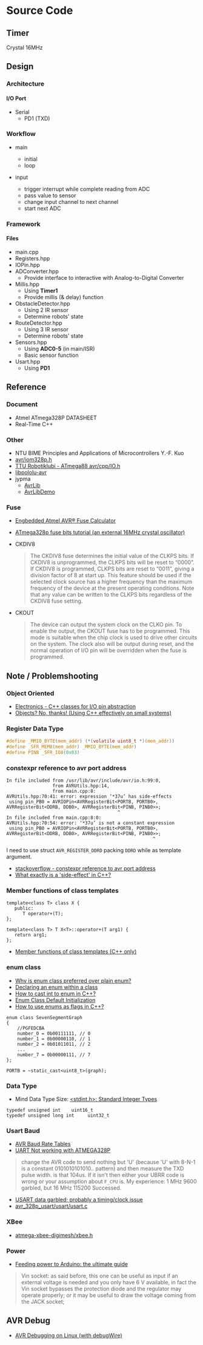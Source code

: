 # Source Code

## Timer
Crystal 16MHz

## Design
### Architecture
#### I/O Port
* Serial
    * PD1 (TXD)

### Workflow
* main
    * initial
    * loop

* input
    * trigger interrupt while complete reading from ADC
    * pass value to sensor
    * change input channel to next channel
    * start next ADC

### Framework
#### Files
* main.cpp
* Registers.hpp
* IOPin.hpp
* ADConverter.hpp
    * Provide interface to interactive with Analog-to-Digital Converter
* Millis.hpp
    * Using **Timer1**
    * Provide millis (& delay) function
* ObstacleDetector.hpp
    * Using 2 IR sensor
    * Determine robots' state
* RouteDetector.hpp
    * Using 3 IR sensor
    * Determine robots' state
* Sensors.hpp
    * Using **ADC0-5** (in main/ISR)
    * Basic sensor function
* Usart.hpp
    * Using **PD1**

## Reference
### Document
* Atmel ATmega328P DATASHEET
* Real-Time C++

### Other
* NTU BIME Principles and Applications of Microcontrollers Y.-F. Kuo
* [avr/iom328p.h](https://github.com/vancegroup-mirrors/avr-libc/blob/master/avr-libc/include/avr/iom328p.h)
* [TTU Robotiklubi - ATmega88 avr/cpp/IO.h](http://avr-cpp-lib.sourceforge.net/ATmega88/_i_o_8h-source.html)
* [libpololu-avr](https://github.com/pololu/libpololu-avr)
* jypma
    * [AvrLib](https://github.com/jypma/AvrLib)
    * [AvrLibDemo](https://github.com/jypma/AvrLibDemo)

### Fuse
* [Engbedded Atmel AVR® Fuse Calculator](https://www.engbedded.com/fusecalc/)
* [ATmega328p fuse bits tutorial (an external 16MHz crystal oscillator)](https://www.allaboutcircuits.com/projects/atmega328p-fuse-bits-and-an-external-crystal-oscillator/)

* CKDIV8
    > The CKDIV8 fuse determines the initial value of the CLKPS bits. If CKDIV8 is unprogrammed, the CLKPS bits will be reset to “0000”. If CKDIV8 is programmed, CLKPS bits are reset to “0011”, giving a division factor of 8 at start up. This feature should be used if the selected clock source has a higher frequency than the maximum frequency of the device at the present operating conditions. Note that any value can be written to the CLKPS bits regardless of the CKDIV8 fuse setting.
* CKOUT
    > The device can output the system clock on the CLKO pin. To enable the output, the CKOUT fuse has to be programmed. This mode is suitable when the chip clock is used to drive other circuits on the system. The clock also will be output during reset, and the normal operation of I/O pin will be overridden when the fuse is programmed.

## Note / Problemshooting
### Object Oriented
* [Electronics - C++ classes for I/O pin abstraction](https://electronics.stackexchange.com/questions/19057/c-classes-for-i-o-pin-abstraction)
* [Objects? No, thanks! (Using C++ effectively on small systems)](https://www.embedded.com/objects-no-thanks-using-c-effectively-on-small-systems/)

### Register Data Type
```c
#define _MMIO_BYTE(mem_addr) (*(volatile uint8_t *)(mem_addr))
#define _SFR_MEM8(mem_addr) _MMIO_BYTE(mem_addr)
#define PINB _SFR_IO8(0x03)
```

### constexpr reference to avr port address
```
In file included from /usr/lib/avr/include/avr/io.h:99:0,
                 from AVRUtils.hpp:14,
                 from main.cpp:8:
AVRUtils.hpp:70:41: error: expression ‘*37u’ has side-effects
 using pin_PB0 = AVRIOPin<AVRRegisterBit<PORTB, PORTB0>, AVRRegisterBit<DDRB, DDB0>, AVRRegisterBit<PINB, PINB0>>;
                                         ^
In file included from main.cpp:8:0:
AVRUtils.hpp:70:54: error: ‘*37u’ is not a constant expression
 using pin_PB0 = AVRIOPin<AVRRegisterBit<PORTB, PORTB0>, AVRRegisterBit<DDRB, DDB0>, AVRRegisterBit<PINB, PINB0>>;
                                                      ^
```
I need to use struct `AVR_REGISTER_DDRD` packing `DDRD` while as template argument.
* [stackoverflow - constexpr reference to avr port address](https://stackoverflow.com/questions/41077173/constexpr-reference-to-avr-port-address)
* [What exactly is a 'side-effect' in C++?](https://stackoverflow.com/questions/9563600/what-exactly-is-a-side-effect-in-c)

### Member functions of class templates
```
template<class T> class X {
   public:
      T operator+(T);
};

template<class T> T X<T>::operator+(T arg1) {
   return arg1;
};
```
* [Member functions of class templates (C++ only)](https://www.ibm.com/support/knowledgecenter/SSLTBW_2.3.0/com.ibm.zos.v2r3.cbclx01/member_function_templates.htm)

### enum class
* [Why is enum class preferred over plain enum?](https://stackoverflow.com/questions/18335861/why-is-enum-class-preferred-over-plain-enum)
* [Declaring an enum within a class](https://stackoverflow.com/questions/2503807/declaring-an-enum-within-a-class)
* [How to cast int to enum in C++?](https://stackoverflow.com/questions/11452920/how-to-cast-int-to-enum-in-c)
* [Enum Class Default Initialization](https://stackoverflow.com/questions/53897991/enum-class-default-initialization)
* [How to use enums as flags in C++?](https://stackoverflow.com/questions/1448396/how-to-use-enums-as-flags-in-c)
```
enum class SevenSegmentGraph
{
    //PGFEDCBA
    number_0 = 0b00111111, // 0
    number_1 = 0b00000110, // 1
    number_2 = 0b01011011, // 2
    ...
    number_7 = 0b00000111, // 7
};
```
```
PORTB = ~static_cast<uint8_t>(graph);
```

### Data Type
* Mind Data Type Size: [ <stdint.h>: Standard Integer Types ](https://www.nongnu.org/avr-libc/user-manual/group__avr__stdint.html)
```
typedef unsigned int    uint16_t
typedef unsigned long int     uint32_t
```

### Usart Baud
* [AVR Baud Rate Tables](https://cache.amobbs.com/bbs_upload782111/files_22/ourdev_508497.html)
* [ UART Not working with ATMEGA328P ](https://www.avrfreaks.net/forum/uart-not-working-atmega328p)
> change the AVR code to send nothing but 'U' (because 'U' with 8-N-1 is a constant 0101010101010.. pattern) and then measure the TXD pulse width. is that 104us. If it isn't then either your UBRR code is wrong or your assumption about `F_CPU` is.
My experience: 1 MHz 9600 garbled, but 16 MHz 115200 Successed.
* [USART data garbled; probably a timing/clock issue](https://www.reddit.com/r/avr/comments/4wlwhl/usart_data_garbled_probably_a_timingclock_issue/)
* [avr_328p_usart/usart/usart.c](https://github.com/johncobb/avr_328p_usart/blob/master/usart/usart.c)

### XBee
* [atmega-xbee-digimesh/xbee.h](https://github.com/liberza/atmega-xbee-digimesh/blob/master/xbee.h)

### Power
* [Feeding power to Arduino: the ultimate guide](https://www.open-electronics.org/the-power-of-arduino-this-unknown/)
> Vin socket: as said before, this one can be useful as input if an external voltage is needed and you only have 6 V available, in fact the Vin socket bypasses the protection diode and the regulator may operate properly; or it may be useful to draw the voltage coming from the JACK socket;

## AVR Debug
* [AVR Debugging on Linux (with debugWire)](http://luniks.net/avr-debug.jsp)

